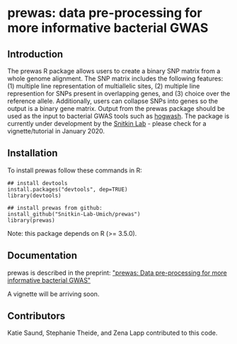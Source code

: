 # prewas: data pre-processing for more informative bacterial GWAS

## Introduction
The prewas R package allows users to create a binary SNP matrix from a whole genome alignment. The SNP matrix includes the following features: (1) multiple line representation of multiallelic sites, (2) multiple line represention for SNPs present in overlapping genes, and (3) choice over the reference allele. Additionally, users can collapse SNPs into genes so the output is a binary gene matrix. Output from the prewas package should be used as the input to bacterial GWAS tools such as [hogwash](https://github.com/katiesaund/hogwash). The package is currently under development by the [Snitkin Lab](http://thesnitkinlab.com/) - please check for a vignette/tutorial in January 2020. 
  
## Installation  
To install prewas follow these commands in R:  
 
 ```
## install devtools 
install.packages("devtools", dep=TRUE)
library(devtools)

## install prewas from github:
install_github("Snitkin-Lab-Umich/prewas")
library(prewas)
```

Note: this package depends on R (>= 3.5.0).

## Documentation
prewas is described in the preprint: ["prewas: Data pre-processing for more informative bacterial GWAS"](https://www.biorxiv.org/content/10.1101/2019.12.20.873158v1)

A vignette will be arriving soon. 

## Contributors
Katie Saund, Stephanie Theide, and Zena Lapp contributed to this code.
